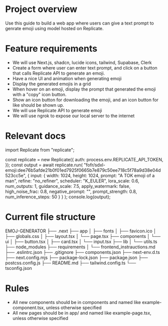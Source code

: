 # Project overview
Use this guide to build a web app where users can give a text prompt to genrate emoji using model hosted on Replicate.

# Feature requirements
 - We will use Next.js, shadcn, lucide icons, tailwind, Supabase, Clerk
 - Create a form where user can enter text prompt, and click on a button that calls Replicate API to generate an emoji.
 - Have a nice UI and animation when generating emoji
 - Display the generated emojis in a grid
 - When hover on an emoji, display the prompt that generated the emoji with a "copy" icon button.
 - Show an icon button for downloading the emoji, and an icon button for like should be shown up.
 - We will use Replicate API to generate emoji
 - We will use ngrok to expose our local server to the internet

# Relevant docs
import Replicate from "replicate";

const replicate = new Replicate({
  auth: process.env.REPLICATE_API_TOKEN,
});
const output = await replicate.run(
  "fofr/sdxl-emoji:dee76b5afde21b0f01ed7925f0665b7e879c50ee718c5f78a9d38e04d523cc5e",
  {
    input: {
      width: 1024,
      height: 1024,
      prompt: "A TOK emoji of a man",
      refine: "no_refiner",
      scheduler: "K_EULER",
      lora_scale: 0.6,
      num_outputs: 1,
      guidance_scale: 7.5,
      apply_watermark: false,
      high_noise_frac: 0.8,
      negative_prompt: "",
      prompt_strength: 0.8,
      num_inference_steps: 50
    }
  }
);
console.log(output);

# Current file structure
EMOJ-GENERATOR
├── .next
├── app
│   ├── fonts
│   ├── favicon.ico
│   ├── globals.css
│   ├── layout.tsx
│   └── page.tsx
├── components
│   └── ui
│       ├── button.tsx
│       ├── card.tsx
│       └── input.tsx
├── lib
│   └── utils.ts
├── node_modules
├── requirements
│   └── frontend_instrauctions.md
├── .eslintrc.json
├── .gitignore
├── components.json
├── next-env.d.ts
├── next.config.mjs
├── package-lock.json
├── package.json
├── postcss.config.js
├── README.md
├── tailwind.config.ts
└── tsconfig.json

# Rules
- All new components should be in components and named like example-component.tsx, unless otherwise specified
- All new pages should be in app/ and named like example-page.tsx, unless otherwise specified
